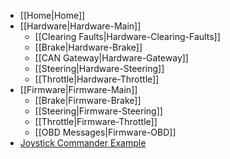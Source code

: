 * [[Home|Home]]
* [[Hardware|Hardware-Main]]
    * [[Clearing Faults|Hardware-Clearing-Faults]]
    * [[Brake|Hardware-Brake]]
    * [[CAN Gateway|Hardware-Gateway]]
    * [[Steering|Hardware-Steering]]
    * [[Throttle|Hardware-Throttle]]
* [[Firmware|Firmware-Main]]
    * [[Brake|Firmware-Brake]]
    * [[Steering|Firmware-Steering]]
    * [[Throttle|Firmware-Throttle]]
    * [[OBD Messages|Firmware-OBD]]
* [Joystick Commander Example](https://github.com/PolySync/oscc-joystick-commander)
